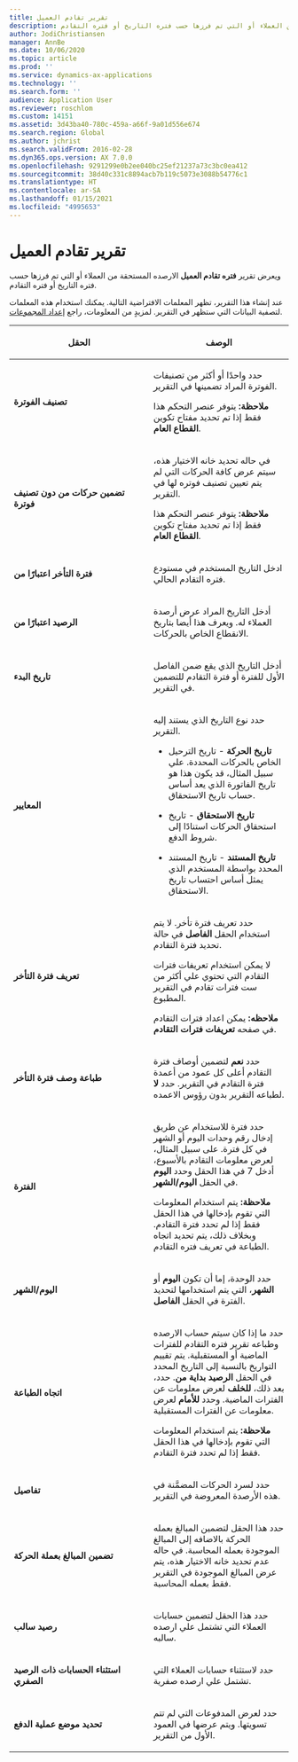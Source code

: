 ```yaml
---
title: تقرير تقادم العميل
description: ويعرض تقرير فتره التاخر للعميل الارصده المستحقة من العملاء أو التي تم فرزها حسب فتره التاريخ أو فتره التقادم.
author: JodiChristiansen
manager: AnnBe
ms.date: 10/06/2020
ms.topic: article
ms.prod: ''
ms.service: dynamics-ax-applications
ms.technology: ''
ms.search.form: ''
audience: Application User
ms.reviewer: roschlom
ms.custom: 14151
ms.assetid: 3d43ba40-780c-459a-a66f-9a01d556e674
ms.search.region: Global
ms.author: jchrist
ms.search.validFrom: 2016-02-28
ms.dyn365.ops.version: AX 7.0.0
ms.openlocfilehash: 9291299e0b2ee040bc25ef21237a73c3bc0ea412
ms.sourcegitcommit: 38d40c331c8894acb7b119c5073e3088b54776c1
ms.translationtype: HT
ms.contentlocale: ar-SA
ms.lasthandoff: 01/15/2021
ms.locfileid: "4995653"
---
```

# <a name="customer-aging-report"></a>تقرير تقادم العميل 

ويعرض تقرير **فتره تقادم العميل** الارصده المستحقة من العملاء أو التي تم فرزها حسب فتره التاريخ أو فتره التقادم.

عند إنشاء هذا التقرير، تظهر المعلمات الافتراضية التالية. يمكنك استخدام هذه المعلمات لتصفية البيانات التي ستظهر في التقرير. لمزيدٍ من المعلومات، راجع [إعداد المجموعات](set-up-collections.md).

<table>
<colgroup>
<col style="width: 50%" />
<col style="width: 50%" />
</colgroup>
<thead>
<tr class="header">
<th><p>الحقل</p></th>
<th><p>الوصف</p></th>
</tr>
</thead>
<tbody>
<tr class="odd">
<td><p><strong>تصنيف الفوترة</strong></p></td>
<td><p>حدد واحدًا أو أكثر من تصنيفات الفوترة المراد تضمينها في التقرير.</p>
<div class="alert">

**ملاحظة:** يتوفر عنصر التحكم هذا فقط إذا تم تحديد مفتاح تكوين <STRONG>القطاع العام</STRONG>.</P>


</div></td>
</tr>
<tr class="even">
<td><p><strong>تضمين حركات من دون تصنيف فوترة</strong></p></td>
<td><p>في حاله تحديد خانه الاختيار هذه، سيتم عرض كافة الحركات التي لم يتم تعيين تصنيف فوتره لها في التقرير.</p>
<div class="alert">

**ملاحظة:** يتوفر عنصر التحكم هذا فقط إذا تم تحديد مفتاح تكوين <STRONG>القطاع العام</STRONG>.</P>

</div></td>
</tr>
<tr class="odd">
<td><p><strong>فترة التأخر اعتبارًا من</strong></p></td>
<td><p>ادخل التاريخ المستخدم في مستودع فتره التقادم الحالي.</p></td>
</tr>
<tr class="odd">
<td><p><strong>الرصيد اعتبارًا من</strong></p></td>
<td><p>أدخل التاريخ المراد عرض أرصدة العملاء له. ويعرف هذا أيضا بتاريخ الانقطاع الخاص بالحركات.</p></td>
</tr>
<tr class="even">
<td><p><strong>تاريخ البدء</strong></p></td>
<td><p>أدخل التاريخ الذي يقع ضمن الفاصل الأول للفترة أو فترة التقادم للتضمين في التقرير.</p></td>
</tr>
<tr class="odd">
<td><p><strong>المعايير</strong></p></td>
<td><p>حدد نوع التاريخ الذي يستند إليه التقرير.</p>
<ul>
<li><p><strong>تاريخ الحركة</strong> - تاريخ الترحيل الخاص بالحركات المحددة. علي سبيل المثال، قد يكون هذا هو تاريخ الفاتورة الذي يعد أساس حساب تاريخ الاستحقاق.</p></li>
<li><p><strong>تاريخ الاستحقاق</strong> - تاريخ استحقاق الحركات استنادًا إلى شروط الدفع.</p></li>
<li><p><strong>تاريخ المستند</strong> - تاريخ المستند المحدد بواسطة المستخدم الذي يمثل أساس احتساب تاريخ الاستحقاق.</p></li>
</ul></td>
</tr>
<tr class="even">
<td><p><strong>تعريف فترة التأخر</strong></p></td>
<td><p>حدد تعريف فترة تأخر. لا يتم استخدام الحقل <strong>الفاصل</strong> في حالة تحديد فترة التقادم.</p>
<p>لا يمكن استخدام تعريفات فترات التقادم التي تحتوي علي أكثر من ست فترات تقادم في التقرير المطبوع.</p>
<div class="alert">

**ملاحظه:** يمكن اعداد فترات التقادم في صفحه <STRONG>تعريفات فترات التقادم</STRONG>.</P>


</div></td>
</tr>
<tr class="odd">
<td><p><strong>طباعة وصف فترة التأخر</strong></p></td>
<td><p>حدد <strong>نعم</strong> لتضمين أوصاف فترة التقادم أعلى كل عمود من أعمدة فترة التقادم في التقرير. حدد <strong>لا </strong> لطباعه التقرير بدون رؤوس الاعمده.</p></td>
</tr>
<tr class="even">
<td><p><strong>الفترة</strong></p></td>
<td><p>حدد فترة للاستخدام عن طريق إدخال رقم وحدات اليوم أو الشهر في كل فترة. على سبيل المثال، لعرض معلومات التقادم بالأسبوع، أدخل 7 في هذا الحقل وحدد <strong>اليوم</strong> في الحقل <strong>اليوم/الشهر</strong>.</p>
<div class="alert">

**ملاحظة:** يتم استخدام المعلومات التي تقوم بإدخالها في هذا الحقل فقط إذا لم تحدد فترة التقادم. وبخلاف ذلك، يتم تحديد اتجاه الطباعة في تعريف فتره التقادم.</P>


</div></td>
</tr>
<tr class="odd">
<td><p><strong>اليوم/الشهر</strong></p></td>
<td><p>حدد الوحدة، إما أن تكون <strong>اليوم</strong> أو <strong>الشهر</strong>، التي يتم استخدامها لتحديد الفترة في الحقل <strong>الفاصل</strong>.</p></td>
</tr>
<tr class="even">
<td><p><strong>اتجاه الطباعة</strong></p></td>
<td><p>حدد ما إذا كان سيتم حساب الارصده وطباعه تقرير فتره التقادم للفترات الماضية أو المستقبلية. يتم تقييم التواريخ بالنسبة إلى التاريخ المحدد في الحقل <strong>الرصيد بداية من</strong>. حدد، بعد ذلك، <strong>للخلف</strong> لعرض معلومات عن الفترات الماضية. وحدد <strong>للأمام</strong> لعرض معلومات عن الفترات المستقبلية.</p>
<div class="alert">
  
<STRONG>ملاحظة:</STRONG> يتم استخدام المعلومات التي تقوم بإدخالها في هذا الحقل فقط إذا لم تحدد فترة التقادم.</P>


</div></td>
</tr>
<tr class="odd">
<td><p><strong>تفاصيل</strong></p></td>
<td><p>حدد لسرد الحركات المضمَّنة في هذه الأرصدة المعروضة في التقرير.</p></td>
</tr>
<tr class="even">
<td><p><strong>تضمين المبالغ بعملة الحركة</strong></p></td>
<td><p>حدد هذا الحقل لتضمين المبالغ بعمله الحركة بالاضافه إلى المبالغ الموجودة بعمله المحاسبة. في حاله عدم تحديد خانه الاختيار هذه، يتم عرض المبالغ الموجودة في التقرير فقط بعمله المحاسبة.</p></td>
</tr>
<tr class="odd">
<td><p><strong>رصيد سالب</strong></p></td>
<td><p>حدد هذا الحقل لتضمين حسابات العملاء التي تشتمل علي ارصده سالبه.</p></td>
</tr>
<tr class="even">
<td><p><strong>استثناء الحسابات ذات الرصيد الصفري</strong></p></td>
<td><p>حدد لاستثناء حسابات العملاء التي تشتمل علي ارصده صفرية.</p></td>
</tr>
<tr class="odd">
<td><p><strong>تحديد موضع عملية الدفع</strong></p></td>
<td><p>حدد لعرض المدفوعات التي لم تتم تسويتها. ويتم عرضها في العمود الأول من التقرير.</p></td>
</tr>
</tbody>
</table>

